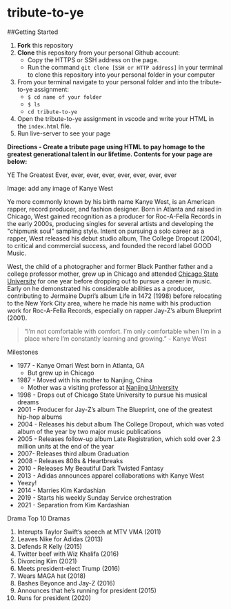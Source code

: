 
# tribute-to-ye


##Getting Started
1. **Fork** this repository
2. **Clone** this repository from your personal Github account:
    - Copy the HTTPS or SSH address on the page.
    - Run the command `git clone [SSH or HTTP address]` in your terminal to clone this repository into your personal folder in  your computer 
3. From your terminal navigate to your personal folder and into the tribute-to-ye assignment:
    - `$ cd name of your folder`
    - `$ ls` 
    - `cd tribute-to-ye`
4. Open the tribute-to-ye assignment in vscode and write your HTML in the `index.html` file.
5. Run live-server to see your page


**Directions - Create a tribute page using HTML to pay homage to the greatest generational talent in our lifetime.
Contents for your page are below:**

YE
The Greatest Ever, ever, ever, ever, ever, ever, ever, ever
 
Image: add any image of Kanye West
 
Ye more commonly known by his birth name Kanye West, is an American rapper, record producer, and fashion designer. Born in Atlanta and raised in Chicago, West gained recognition as a producer for Roc-A-Fella Records in the early 2000s, producing singles for several artists and developing the "chipmunk soul" sampling style. Intent on pursuing a solo career as a rapper, West released his debut studio album, The College Dropout (2004), to critical and commercial success, and founded the record label GOOD Music.

West, the child of a photographer and former Black Panther father and a college professor mother, grew up in Chicago and attended [Chicago State University](https://www.csu.edu/ "Chicago State University") for one year before dropping out to pursue a career in music. Early on he demonstrated his considerable abilities as a producer, contributing to Jermaine Dupri’s album Life in 1472 (1998) before relocating to the New York City area, where he made his name with his production work for Roc-A-Fella Records, especially on rapper Jay-Z’s album Blueprint (2001). 
 
> “I’m not comfortable with comfort. I’m only comfortable when I’m in a place where I’m constantly learning and growing.” - Kanye West	
 
Milestones
* 1977 - Kanye Omari West born in Atlanta, GA
  * But grew up in Chicago
* 1987 - Moved with his mother to Nanjing, China
  * Mother was a visiting professor at [Nanjing University](https://www.nju.edu.cn/en/main.psp "Nanjing University")
* 1998 - Drops out of Chicago State University to pursue his musical dreams
* 2001 - Producer for Jay-Z’s album The Blueprint, one of the greatest hip-hop albums
* 2004 - Releases his debut album The College Dropout, which was voted album of the year by two major music publications
* 2005 - Releases follow-up album Late Registration, which sold over 2.3 million units at the end of the year
* 2007- Releases third album Graduation
* 2008 - Releases 808s & Heartbreaks
* 2010 - Releases My Beautiful Dark Twisted Fantasy
* 2013 - Adidas announces apparel collaborations with Kanye West
 * Yeezy!
* 2014 - Marries Kim Kardashian
* 2019 - Starts his weekly Sunday Service orchestration
* 2021 - Separation from Kim Kardashian
 
 
Drama
Top 10 Dramas
 
1. Interupts Taylor Swift’s speech at MTV VMA (2011)
2. Leaves Nike for Adidas (2013)
3. Defends R Kelly (2015)
4. Twitter beef with Wiz Khalifa (2016)
5. Divorcing Kim (2021)
6. Meets president-elect Trump (2016)
7. Wears MAGA hat (2018)
8. Bashes Beyonce and Jay-Z (2016)
9. Announces that he’s running for president (2015)
10. Runs for president (2020)
 
 






